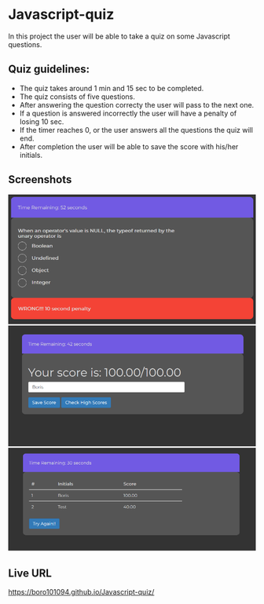 # Javascript-quiz
In this project the user will be able to take a quiz on some Javascript questions.

## Quiz guidelines: 
- The quiz takes around 1 min and 15 sec to be completed.
- The quiz consists of five questions.
- After answering the question correcty the user will pass to the next one.
- If a question is answered incorrectly the user will have a penalty of losing 10 sec.
- If the timer reaches 0, or the user answers all the questions the quiz will end.
- After completion the user will be able to save the score with his/her initials.

## Screenshots
![](./assets/img/screen1.png) 
![](./assets/img/screen2.png) 
![](./assets/img/screen3.png) 

## Live URL
https://boro101094.github.io/Javascript-quiz/